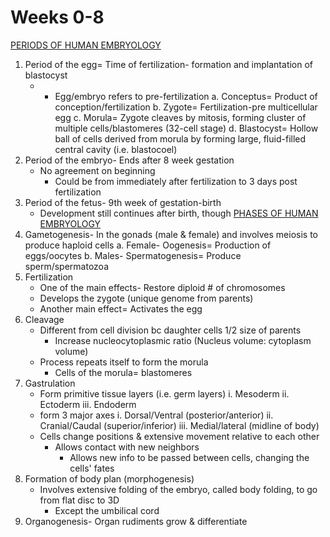# Weeks 0-8

<u>PERIODS OF HUMAN EMBRYOLOGY</u>
1. Period of the egg= Time of fertilization- formation and implantation of blastocyst
	- * Egg/embryo refers to pre-fertilization
	a. Conceptus= Product of conception/fertilization
	b. Zygote= Fertilization-pre multicellular egg
	c. Morula= Zygote cleaves by mitosis, forming cluster of multiple cells/blastomeres (32-cell stage)
	d. Blastocyst= Hollow ball of cells derived from morula by forming large, fluid-filled central cavity (i.e. blastocoel)
2. Period of the embryo- Ends after 8 week gestation
	- No agreement on beginning
		- Could be from immediately after fertilization to 3 days post fertilization
3. Period of the fetus- 9th week of gestation-birth
	- Development still continues after birth, though
<u>PHASES OF HUMAN EMBRYOLOGY</u>
1. Gametogenesis- In the gonads (male & female) and involves meiosis to produce haploid cells
	a. Female- Oogenesis= Production of eggs/oocytes
	b. Males- Spermatogenesis= Produce sperm/spermatozoa
2. Fertilization
	- One of the main effects- Restore diploid # of chromosomes
	- Develops the zygote (unique genome from parents)
	- Another main effect= Activates the egg
3. Cleavage
	- Different from cell division bc daughter cells 1/2 size of parents
		- Increase nucleocytoplasmic ratio (Nucleus volume: cytoplasm volume)
	- Process repeats itself to form the morula
		- Cells of the morula= blastomeres
4. Gastrulation
	- Form primitive tissue layers (i.e. germ layers)
			i. Mesoderm
			ii. Ectoderm
			iii. Endoderm
	- form 3 major axes
			i. Dorsal/Ventral (posterior/anterior)
			ii. Cranial/Caudal (superior/inferior)
			iii. Medial/lateral (midline of body)
	- Cells change positions & extensive movement relative to each other
		- Allows contact with new neighbors
			- Allows new info to be passed between cells, changing the cells' fates
5. Formation of body plan (morphogenesis)
	- Involves extensive folding of the embryo, called body folding, to go from flat disc to 3D
		- Except the umbilical cord
6. Organogenesis- Organ rudiments grow & differentiate